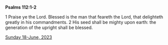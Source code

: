 **Psalms 112:1-2**

1 Praise ye the Lord. Blessed is the man that feareth the Lord, that delighteth greatly in his commandments. 2 His seed shall be mighty upon earth: the generation of the upright shall be blessed.

[Sunday 18-June, 2023](https://t.me/s/daily_scripture)
